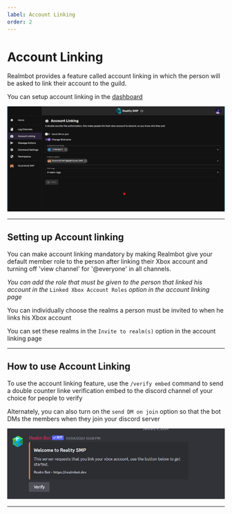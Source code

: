 ```yaml
---
label: Account Linking
order: 2
---
```


# Account Linking
Realmbot provides a feature called account linking in which the person will be asked to link their account to the guild.

You can setup account linking in the [dashboard](https://realmbot.dev)

![Account linking page](/images/acc_link1.png)


---

## Setting up Account linking
  You can make account linking mandatory by making Realmbot give your default member role to the person after linking their Xbox account and turning off 'view channel' for '@everyone' in all channels.
  
   *You can add the role that must be given to the person that linked his account in the* `Linked Xbox Account Roles` *option in the account linking page*  
  
  You can individually choose the realms a person must be invited to when he links his Xbox account

  You can set these realms in the `Invite to realm(s)` option in the account linking page 
  
  ---
  
  ## How to use Account Linking
  To use the account linking feature, use the `/verify embed` command to send a double counter linke verification embed to the discord channel of your choice for people to verify 

  Alternately, you can also turn on the `send DM on join` option so that the bot DMs the members when they join your discord server

  ![](/images/verify_embed.png)

  ---